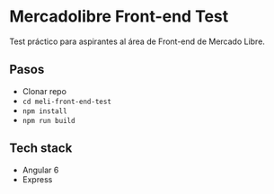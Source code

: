 # Mercadolibre Front-end Test
Test práctico para aspirantes al área de Front-end de Mercado Libre.

## Pasos
* Clonar repo
* `cd meli-front-end-test`
* `npm install`
* `npm run build`

## Tech stack
* Angular 6
* Express
